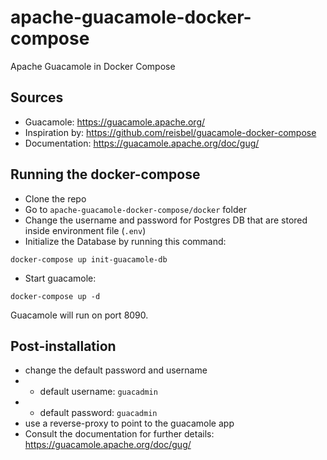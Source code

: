 # apache-guacamole-docker-compose
Apache Guacamole in Docker Compose

## Sources
- Guacamole: https://guacamole.apache.org/ 
- Inspiration by: https://github.com/reisbel/guacamole-docker-compose
- Documentation: https://guacamole.apache.org/doc/gug/ 

## Running the docker-compose
- Clone the repo
- Go to `apache-guacamole-docker-compose/docker` folder
- Change the username and password for Postgres DB that are stored inside environment file (`.env`)
- Initialize the Database by running this command:
```
docker-compose up init-guacamole-db
```
- Start guacamole: 
```
docker-compose up -d
```

Guacamole will run on port 8090.


## Post-installation
- change the default password and username
- - default username: `guacadmin`
- - default password: `guacadmin`
- use a reverse-proxy to point to the guacamole app
- Consult the documentation for further details: https://guacamole.apache.org/doc/gug/ 
